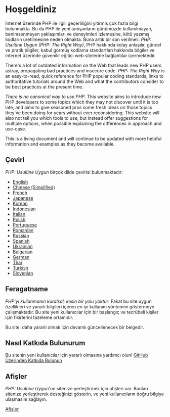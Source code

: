 # Hoşgeldiniz

İnternet üzerinde PHP ile ilgili geçerliliğini yitirmiş çok fazla bilgi bulunmakta.
Bu da PHP ile yeni tanışanların günümüzde kullanılmayan, benimsenmeyen yaklaşımları
ve deneyimleri izlemesine, kötü yazımış kodların üretilmesine neden olmakta.
Buna artık bir son verilmeli. _PHP: Usulüne Uygun (PHP: The Right Way)_, PHP
hakkında kolay anlaşılır, güncel ve pratik bilgiler, kabul görmüş kodlama
standartları hakkında bilgiler ve internet üzerinde güvenilir eğitici web
sitelerine bağlantılar içermektedir.

There's a lot of outdated information on the Web that leads new PHP users astray,
propagating bad practices and insecure code. _PHP: The Right Way_ is an easy-to-read,
quick reference for PHP popular coding standards, links to authoritative tutorials
around the Web and what the contributors consider to be best practices at the present
time.

_There is no canonical way to use PHP_. This website aims to introduce new PHP
developers to some topics which they may not discover until it is too late, and aims
to give seasoned pros some fresh ideas on those topics they've been doing for years
without ever reconsidering. This website will also not tell you which tools to use, but
instead offer suggestions for multiple options, when possible explaining the differences
in approach and use-case.

This is a living document and will continue to be updated with more helpful information
and examples as they become available.

## Çeviri

_PHP: Usulüne Uygun_ birçok dilde çevirisi bulunmaktadır:

* [English](http://www.phptherightway.com)
* [Chinese (Simplified)](http://wulijun.github.com/php-the-right-way)
* [French](http://eilgin.github.io/php-the-right-way/)
* [Japanese](http://ja.phptherightway.com)
* [Korean](http://wafe.github.io/php-the-right-way/)
* [Indonesian](http://id.phptherightway.com/)
* [Italian](http://it.phptherightway.com/)
* [Polish](http://pl.phptherightway.com/)
* [Portuguese](http://br.phptherightway.com/)
* [Romanian](https://bgui.github.io/php-the-right-way/)
* [Russian](http://getjump.github.io/ru-php-the-right-way)
* [Spanish](http://phpdevenezuela.github.io/php-the-right-way/)
* [Ukrainian](http://iflista.github.com/php-the-right-way/)
* [Bulgarian](http://bg.phptherightway.com/)
* [German](http://rwetzlmayr.github.io/php-the-right-way/)
* [Thai](https://apzentral.github.io/php-the-right-way/)
* [Turkish](http://hkulekci.github.io/php-the-right-way/)
* [Slovenian](http://sl.phptherightway.com)

## Feragatname

_PHP'yi kullanmanın kuralsal, kesin bir yolu yoktur_. Fakat bu site uygun özellikleri ve yararlı bilgileri içeren en iyi kullanım yöntemini göstermeye çalışmaktadır. Bu site yeni kullanıcılar için bir başlangıç ve tecrübeli kişiler için fikirlerini tazeleme ortamıdır.

Bu site, daha yararlı olmak için devamlı güncellenecek bir belgedir.

## Nasıl Katkıda Bulunurum

Bu sitenin yeni kullanıcılar için yararlı olmasına yardımcı olun! [GitHub Üzerinden Katkıda Bulunun][1]

## Afişler

_PHP: Usulüne Uygun_'un sitenize yerleştirmek için afişleri var. Bunları sitenize yerleştirerek desteğinizi gösterin,
ve yeni kullanıcıların doğru bilgiye ulaşmasını sağlayın.


[Afişler][2]

[1]: https://github.com/codeguy/php-the-right-way/tree/gh-pages
[2]: /php-the-right-way/banners.html
